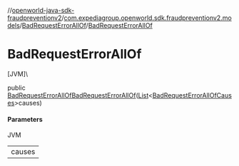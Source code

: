 //[openworld-java-sdk-fraudpreventionv2](../../../index.md)/[com.expediagroup.openworld.sdk.fraudpreventionv2.models](../index.md)/[BadRequestErrorAllOf](index.md)/[BadRequestErrorAllOf](-bad-request-error-all-of.md)

# BadRequestErrorAllOf

[JVM]\

public [BadRequestErrorAllOf](index.md)[BadRequestErrorAllOf](-bad-request-error-all-of.md)([List](https://docs.oracle.com/javase/8/docs/api/java/util/List.html)&lt;[BadRequestErrorAllOfCauses](../-bad-request-error-all-of-causes/index.md)&gt;causes)

#### Parameters

JVM

| |
|---|
| causes |
